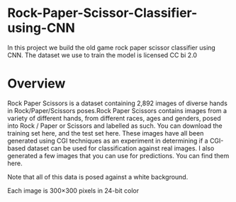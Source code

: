 # Rock-Paper-Scissor-Classifier-using-CNN
In this project we build the old game rock paper scissor classifier using CNN. The dataset we use to train the model is  licensed CC bi 2.0

# Overview
Rock Paper Scissors is a dataset containing 2,892 images of diverse hands in Rock/Paper/Scissors poses.Rock Paper Scissors contains images from a variety of different hands,  from different races, ages and genders, posed into Rock / Paper or Scissors and labelled as such. You can download the training set here, and the test set here. These images have all been generated using CGI techniques as an experiment in determining if a CGI-based dataset can be used for classification against real images. I also generated a few images that you can use for predictions. You can find them here.


Note that all of this data is posed against a white background.


Each image is 300×300 pixels in 24-bit color

